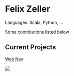 # Felix Zeller

Languages: Scala, Python, ...

Some contributions listed below

## Current Projects
[Web Nav](https://github.com/Feel-ix-343/Web_Nav)

![](https://komarev.com/ghpvc/?username=feel-ix-343)

<!--
**Feel-ix-343/Feel-ix-343** is a ✨ _special_ ✨ repository because its `README.md` (this file) appears on your GitHub profile.

Here are some ideas to get you started:

- 🔭 I’m currently working on ...
- 🌱 I’m currently learning ...
- 👯 I’m looking to collaborate on ...
- 🤔 I’m looking for help with ...
- 💬 Ask me about ...
- 📫 How to reach me: ...
- 😄 Pronouns: ...
- ⚡ Fun fact: ...
-->
